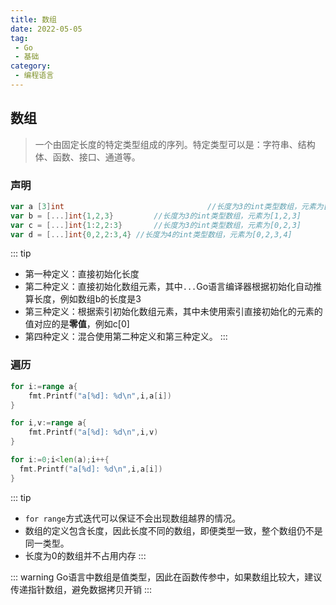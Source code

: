 ```yaml
---
title: 数组
date: 2022-05-05
tag:
 - Go
 - 基础
category:
 - 编程语言
---
```


<!-- more -->

## 数组

> 一个由固定长度的特定类型组成的序列。特定类型可以是：字符串、结构体、函数、接口、通道等。

### 声明

```go
var a [3]int								//长度为3的int类型数组，元素为[0,0,0]
var b = [...]int{1,2,3}			//长度为3的int类型数组，元素为[1,2,3]
var c = [...]int{1:2,2:3}		//长度为3的int类型数组，元素为[0,2,3]
var d = [...]int{0,2,2:3,4}	//长度为4的int类型数组，元素为[0,2,3,4]
```

::: tip

- 第一种定义：直接初始化长度
- 第二种定义：直接初始化数组元素，其中`...`Go语言编译器根据初始化自动推算长度，例如数组b的长度是3
- 第三种定义：根据索引初始化数组元素，其中未使用索引直接初始化的元素的值对应的是**零值**，例如c[0]
- 第四种定义：混合使用第二种定义和第三种定义。
:::

### 遍历

```go
for i:=range a{
	fmt.Printf("a[%d]: %d\n",i,a[i])
}
```

```go
for i,v:=range a{
	fmt.Printf("a[%d]: %d\n",i,v)
}
```

```go
for i:=0;i<len(a);i++{
  fmt.Printf("a[%d]: %d\n",i,a[i])
}
```

::: tip

- `for range`方式迭代可以保证不会出现数组越界的情况。
- 数组的定义包含长度，因此长度不同的数组，即便类型一致，整个数组仍不是同一类型。
- 长度为0的数组并不占用内存
:::

::: warning
Go语言中数组是值类型，因此在函数传参中，如果数组比较大，建议传递指针数组，避免数据拷贝开销
:::

